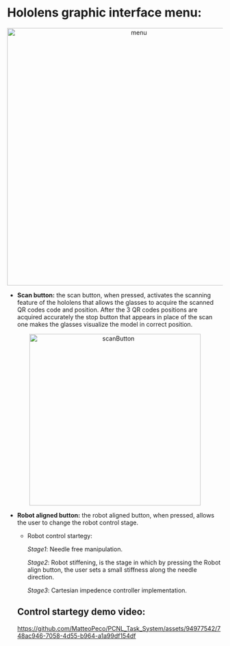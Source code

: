 # Hololens graphic interface menu:

<p align="center">
  <img src="https://github.com/MatteoPeco/PCNL_Task_System/assets/94977542/937e08c4-a6fb-4bbe-a4f7-0f25c481c1f0" alt="menu" width="600px">
</p>

- __Scan button:__ the scan button, when pressed, activates the scanning feature of the hololens that allows the glasses to acquire the scanned QR codes code and position. After the 3 QR codes positions are acquired accurately the stop button that appears in place of the scan one makes the glasses visualize the model in correct position.

<p align="center">
  <img src="https://github.com/MatteoPeco/PCNL_Task_System/assets/94977542/b79576a7-f6bc-4ef0-b8da-2cd35f1caec3" alt="scanButton" width="400px">
</p>

- __Robot aligned button:__ the robot aligned button, when pressed, allows the user to change the robot control stage.
  - Robot control startegy: 
  
    _Stage1_: Needle free manipulation.
    
    _Stage2_: Robot stiffening, is the stage in which by pressing the Robot align button, the user sets a small stiffness along the needle direction.
    
    _Stage3_: Cartesian impedence controller implementation.
    
  ## Control startegy demo video:
  
  https://github.com/MatteoPeco/PCNL_Task_System/assets/94977542/748ac946-7058-4d55-b964-a1a99df154df




